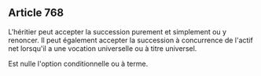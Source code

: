 Article 768
----
L'héritier peut accepter la succession purement et simplement ou y renoncer. Il
peut également accepter la succession à concurrence de l'actif net lorsqu'il a
une vocation universelle ou à titre universel.

Est nulle l'option conditionnelle ou à terme.
